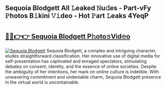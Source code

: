 ## Sequoia Blodgett All 𝙻eaked 𝙽u𝚍es - Part-vFy 𝙿hotos B𝚒kini 𝚅𝚒deo - Hot 𝙿art 𝙻eaks 4YeqP

# <h2><a href="http://ld0gzf1.urlbe.top/?page=Sequoia+Blodgett">🔗🔗👉👉 Sequoia Blodgett P𝚑oto𝚜Vid𝚎o</a></h2>

[![Sequoia Blodgett](https://i.imgur.com/eBuTRDB.gif)](http://ld0gzf1.urlbe.top/?page=Sequoia+Blodgett)
Sequoia Blodgett, a complex and intriguing character, eludes straightforward classification. Her innovative use of digital media for self-presentation has captivated and enraged spectators, stimulating debates on consent, identity, and the essence of online societies. Despite the ambiguity of her intentions, her mark on online culture is indelible. With unwavering commitment and undeniable charm, Sequoia Blodgett presence in the virtual world is uncontainable.
